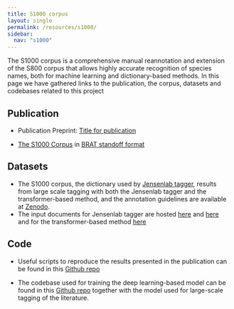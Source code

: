 ```yaml
---
title: S1000 corpus
layout: single
permalink: /resources/s1000/
sidebar:
  nav: "s1000"
---
```


The S1000 corpus is a comprehensive manual reannotation and extension of the S800 corpus that allows highly accurate recognition of species names, both for machine learning and dictionary-based methods. 
In this page we have gathered links to the publication, the corpus, datasets and codebases related to this project 

## Publication

* Publication Preprint: [Title for publication](link/to/biorxiv)

* [The S1000 Corpus](/assets/s1000/S1000-corpus.tar.gz) in [BRAT standoff format](https://brat.nlplab.org/standoff.html)

## Datasets

* The S1000 corpus, the dictionary used by [Jensenlab tagger](https://github.com/larsjuhljensen/tagger), results from large scale tagging with both the Jensenlab tagger and the transformer-based method, and the annotation guidelines are available at [Zenodo](https://zenodo.org/deposit/7064902). 
* The input documents for Jensenlab tagger are hosted [here](https://a3s.fi/s1000/PubMed-input.tar.gz) and [here](https://a3s.fi/s1000/PMC-OA-input.tar.gz) and for the transformer-based method [here](https://a3s.fi/s1000/database_documents.tsv.gz)

## Code

* Useful scripts to reproduce the results presented in the publication can be found in this [Github repo](https://github.com/katnastou/various-scripts-for-S1000)

* The codebase used for training the deep learning-based model can be found in this [Github repo](/link/to/github) together with the model used for large-scale tagging of the literature.
